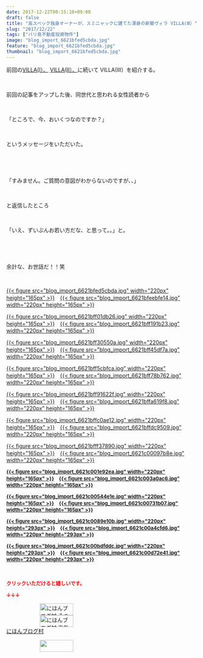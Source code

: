 ```yaml
---
date: 2017-12-22T00:15:18+09:00
draft: false
title: "高スペック独身オーナーが、スミニャックに建てた渾身の新築ヴィラ VILLA(Ⅲ）"
slug: "2017/12/22"
tags: ["バリ島不動産投資物件"]
image: "blog_import_6621bfed5cbda.jpg"
feature: "blog_import_6621bfed5cbda.jpg"
thumbnail: "blog_import_6621bfed5cbda.jpg"
---
```

<p>前回の<a href="entry-12338154600.html" target="_blank">VILLA(Ⅰ）、</a> <a href="entry-12338158494.html" target="_blank">VILLA(Ⅱ）、</a>に続いて VILLA(Ⅲ）を紹介する。</p><p> </p><p>前回の記事をアップした後、同世代と思われる女性読者から</p><p> </p><p>「ところで、今、おいくつなのですか？」</p><p> </p><p>というメッセージをいただいた。</p><p> </p><p> </p><p>「すみません。ご質問の意図がわからないのですが、、」</p><p> </p><p>と返信したところ</p><p> </p><p>「いえ、ずいぶんお若い方だな、と思って。。」と。</p><p> </p><p> </p><p>余計な、お世話だ！！笑</p><p> </p><p><a href="blog_import_6621bfed5cbda.jpg">{{< figure src="blog_import_6621bfed5cbda.jpg" width="220px" height="165px" >}}</a>　<a href="blog_import_6621bfeebfe14.jpg">{{< figure src="blog_import_6621bfeebfe14.jpg" width="220px" height="165px" >}}</a></p><p><a href="blog_import_6621bff01db26.jpg">{{< figure src="blog_import_6621bff01db26.jpg" width="220px" height="165px" >}}</a>　<a href="blog_import_6621bff191b23.jpg">{{< figure src="blog_import_6621bff191b23.jpg" width="220px" height="165px" >}}</a></p><p><a href="blog_import_6621bff30550a.jpg">{{< figure src="blog_import_6621bff30550a.jpg" width="220px" height="165px" >}}</a>　<a href="blog_import_6621bff45df7a.jpg">{{< figure src="blog_import_6621bff45df7a.jpg" width="220px" height="165px" >}}</a></p><p><a href="blog_import_6621bff5cbfca.jpg">{{< figure src="blog_import_6621bff5cbfca.jpg" width="220px" height="165px" >}}</a>　<a href="blog_import_6621bff78b762.jpg">{{< figure src="blog_import_6621bff78b762.jpg" width="220px" height="165px" >}}</a></p><p><a href="blog_import_6621bff91622f.jpg">{{< figure src="blog_import_6621bff91622f.jpg" width="220px" height="165px" >}}</a>　<a href="blog_import_6621bffa619f8.jpg">{{< figure src="blog_import_6621bffa619f8.jpg" width="220px" height="165px" >}}</a></p><p><a href="blog_import_6621bffc0ae12.jpg">{{< figure src="blog_import_6621bffc0ae12.jpg" width="220px" height="165px" >}}</a>　<a href="blog_import_6621bffdc9509.jpg">{{< figure src="blog_import_6621bffdc9509.jpg" width="220px" height="165px" >}}</a></p><p><a href="blog_import_6621bfff37890.jpg">{{< figure src="blog_import_6621bfff37890.jpg" width="220px" height="165px" >}}</a>　<a href="blog_import_6621c00097b8e.jpg">{{< figure src="blog_import_6621c00097b8e.jpg" width="220px" height="165px" >}}</a></p><p><font color="#ff0000" size="2"><strong><a href="blog_import_6621c001e92ea.jpg">{{< figure src="blog_import_6621c001e92ea.jpg" width="220px" height="165px" >}}</a>　<a href="blog_import_6621c003a0ac6.jpg">{{< figure src="blog_import_6621c003a0ac6.jpg" width="220px" height="165px" >}}</a></strong></font></p><p><font color="#ff0000" size="2"><strong><a href="blog_import_6621c00544e1e.jpg">{{< figure src="blog_import_6621c00544e1e.jpg" width="220px" height="165px" >}}</a>　<a href="blog_import_6621c00731b07.jpg">{{< figure src="blog_import_6621c00731b07.jpg" width="220px" height="165px" >}}</a></strong></font></p><p><font color="#ff0000" size="2"><strong><a href="blog_import_6621c0089e10b.jpg">{{< figure src="blog_import_6621c0089e10b.jpg" width="220px" height="293px" >}}</a>　<a href="blog_import_6621c00a4cfd6.jpg">{{< figure src="blog_import_6621c00a4cfd6.jpg" width="220px" height="293px" >}}</a></strong></font></p><p><strong><font color="#ff0000" size="2"><a href="blog_import_6621c00bdfddc.jpg">{{< figure src="blog_import_6621c00bdfddc.jpg" width="220px" height="293px" >}}</a>　<a href="blog_import_6621c00d72e41.jpg">{{< figure src="blog_import_6621c00d72e41.jpg" width="220px" height="293px" >}}</a></font></strong></p><p> </p><p><font color="#ff0000" size="2"><strong>クリックいただけると嬉しいです。</strong></font></p><p><font color="#ff0000" size="2"><strong>↓↓↓</strong></font></p><p><a href="ranking.html?p_cid=01260127" id="&amp;blogmura_banner" target="_blank"><img alt="にほんブログ村 その他生活ブログ 不動産投資へ" border="0" height="31" src="data:image/svg+xml;charset=utf-8,%3Csvg%20xmlns%3D%22http%3A%2F%2Fwww.w3.org%2F2000%2Fsvg%22%20title%3D%22Placeholder%20for%20Images%22%20role%3D%22presentation%22%20viewBox%3D%220%200%2088%2031%22%20%2F%3E" width="88" data-src="https://img-proxy.blog-video.jp/images?url=http%3A%2F%2Flife.blogmura.com%2Fhudousantoushi%2Fimg%2Fhudousantoushi88_31.gif" style="aspect-ratio: auto 88 / 31;"/><noscript><img alt="にほんブログ村 その他生活ブログ 不動産投資へ" border="0" height="31" src="https://img-proxy.blog-video.jp/images?url=http%3A%2F%2Flife.blogmura.com%2Fhudousantoushi%2Fimg%2Fhudousantoushi88_31.gif" width="88"></noscript></a><br/><a href="ranking.html?p_cid=01260127" target="_blank"><img alt="にほんブログ村 海外生活ブログ バリ島情報へ" border="0" height="31" src="data:image/svg+xml;charset=utf-8,%3Csvg%20xmlns%3D%22http%3A%2F%2Fwww.w3.org%2F2000%2Fsvg%22%20title%3D%22Placeholder%20for%20Images%22%20role%3D%22presentation%22%20viewBox%3D%220%200%2088%2031%22%20%2F%3E" width="88" data-src="https://img-proxy.blog-video.jp/images?url=http%3A%2F%2Foverseas.blogmura.com%2Fbali%2Fimg%2Fbali88_31.gif" style="aspect-ratio: auto 88 / 31;"/><noscript><img alt="にほんブログ村 海外生活ブログ バリ島情報へ" border="0" height="31" src="https://img-proxy.blog-video.jp/images?url=http%3A%2F%2Foverseas.blogmura.com%2Fbali%2Fimg%2Fbali88_31.gif" width="88"></noscript></a><br/><a href="ranking.html?p_cid=01260127" target="_blank">にほんブログ村</a></p><p><a href="link.php?1804582" title="人気ブログランキングへ"><img border="0" height="31" src="data:image/svg+xml;charset=utf-8,%3Csvg%20xmlns%3D%22http%3A%2F%2Fwww.w3.org%2F2000%2Fsvg%22%20title%3D%22Placeholder%20for%20Images%22%20role%3D%22presentation%22%20viewBox%3D%220%200%2088%2031%22%20%2F%3E" width="88" data-src="https://blog.with2.net/img/banner/banner_22.gif" style="aspect-ratio: auto 88 / 31;"/><noscript><img border="0" height="31" src="https://blog.with2.net/img/banner/banner_22.gif" width="88"></noscript></a></p>

